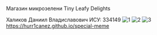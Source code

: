 Магазин микрозелени Tiny Leafy Delights

Халиков Даниил Владиславович ИСУ: 334149
![1](https://github.com/hurr1caneZ/special-meme/blob/main/1.jpg)
![2](https://github.com/hurr1caneZ/special-meme/blob/main/2.jpg)
![3](https://github.com/hurr1caneZ/special-meme/blob/main/3.jpg)
<https://hurr1canez.github.io/special-meme>
